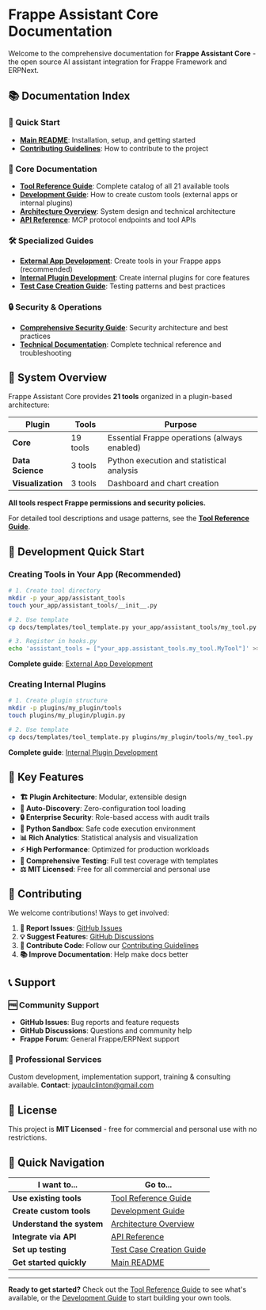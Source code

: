 # Frappe Assistant Core Documentation

Welcome to the comprehensive documentation for **Frappe Assistant Core** - the open source AI assistant integration for Frappe Framework and ERPNext.

## 📚 Documentation Index

### 🚀 Quick Start
- **[Main README](../README.md)**: Installation, setup, and getting started
- **[Contributing Guidelines](../CONTRIBUTING.md)**: How to contribute to the project

### 📖 Core Documentation
- **[Tool Reference Guide](TOOL_REFERENCE.md)**: Complete catalog of all 21 available tools
- **[Development Guide](DEVELOPMENT_GUIDE.md)**: How to create custom tools (external apps or internal plugins)
- **[Architecture Overview](ARCHITECTURE.md)**: System design and technical architecture
- **[API Reference](API_REFERENCE.md)**: MCP protocol endpoints and tool APIs

### 🛠️ Specialized Guides
- **[External App Development](EXTERNAL_APP_DEVELOPMENT.md)**: Create tools in your Frappe apps (recommended)
- **[Internal Plugin Development](PLUGIN_DEVELOPMENT.md)**: Create internal plugins for core features
- **[Test Case Creation Guide](TEST_CASE_CREATION_GUIDE.md)**: Testing patterns and best practices

### 🔒 Security & Operations
- **[Comprehensive Security Guide](../COMPREHENSIVE_SECURITY_GUIDE.md)**: Security architecture and best practices
- **[Technical Documentation](TECHNICAL_DOCUMENTATION.md)**: Complete technical reference and troubleshooting

## 🔧 System Overview

Frappe Assistant Core provides **21 tools** organized in a plugin-based architecture:

| Plugin | Tools | Purpose |
|--------|--------|---------|
| **Core** | 19 tools | Essential Frappe operations (always enabled) |
| **Data Science** | 3 tools | Python execution and statistical analysis |
| **Visualization** | 3 tools | Dashboard and chart creation |

**All tools respect Frappe permissions and security policies.**

For detailed tool descriptions and usage patterns, see the **[Tool Reference Guide](TOOL_REFERENCE.md)**.

## 🚀 Development Quick Start

### Creating Tools in Your App (Recommended)

```bash
# 1. Create tool directory
mkdir -p your_app/assistant_tools
touch your_app/assistant_tools/__init__.py

# 2. Use template
cp docs/templates/tool_template.py your_app/assistant_tools/my_tool.py

# 3. Register in hooks.py
echo 'assistant_tools = ["your_app.assistant_tools.my_tool.MyTool"]' >> your_app/hooks.py
```

**Complete guide**: [External App Development](EXTERNAL_APP_DEVELOPMENT.md)

### Creating Internal Plugins

```bash
# 1. Create plugin structure
mkdir -p plugins/my_plugin/tools
touch plugins/my_plugin/plugin.py

# 2. Use template
cp docs/templates/tool_template.py plugins/my_plugin/tools/my_tool.py
```

**Complete guide**: [Internal Plugin Development](PLUGIN_DEVELOPMENT.md)

## 🌟 Key Features

- **🏗️ Plugin Architecture**: Modular, extensible design
- **🔌 Auto-Discovery**: Zero-configuration tool loading
- **🔒 Enterprise Security**: Role-based access with audit trails
- **🐍 Python Sandbox**: Safe code execution environment
- **📊 Rich Analytics**: Statistical analysis and visualization
- **⚡ High Performance**: Optimized for production workloads
- **📝 Comprehensive Testing**: Full test coverage with templates
- **⚖️ MIT Licensed**: Free for all commercial and personal use

## 🤝 Contributing

We welcome contributions! Ways to get involved:

1. **🐛 Report Issues**: [GitHub Issues](https://github.com/buildswithpaul/Frappe_Assistant_Core/issues)
2. **💡 Suggest Features**: [GitHub Discussions](https://github.com/buildswithpaul/Frappe_Assistant_Core/discussions)  
3. **🔧 Contribute Code**: Follow our [Contributing Guidelines](../CONTRIBUTING.md)
4. **📚 Improve Documentation**: Help make docs better

## 📞 Support

### 🆓 Community Support
- **GitHub Issues**: Bug reports and feature requests
- **GitHub Discussions**: Questions and community help
- **Frappe Forum**: General Frappe/ERPNext support

### 💼 Professional Services
Custom development, implementation support, training & consulting available.
**Contact**: [jypaulclinton@gmail.com](mailto:jypaulclinton@gmail.com)

## 📄 License

This project is **MIT Licensed** - free for commercial and personal use with no restrictions.

## 🎯 Quick Navigation

| I want to... | Go to... |
|---------------|----------|
| **Use existing tools** | [Tool Reference Guide](TOOL_REFERENCE.md) |
| **Create custom tools** | [Development Guide](DEVELOPMENT_GUIDE.md) |
| **Understand the system** | [Architecture Overview](ARCHITECTURE.md) |
| **Integrate via API** | [API Reference](API_REFERENCE.md) |
| **Set up testing** | [Test Case Creation Guide](TEST_CASE_CREATION_GUIDE.md) |
| **Get started quickly** | [Main README](../README.md) |

---

**Ready to get started?** Check out the [Tool Reference Guide](TOOL_REFERENCE.md) to see what's available, or the [Development Guide](DEVELOPMENT_GUIDE.md) to start building your own tools.